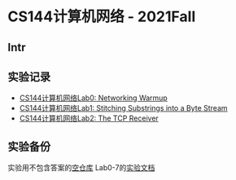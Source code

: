 # CS144计算机网络 - 2021Fall

## Intr

## 实验记录
- [CS144计算机网络Lab0: Networking Warmup](https://zone.ivan-zhang.com.cn/posts/26254.html)
- [CS144计算机网络Lab1: Stitching Substrings into a Byte Stream](https://zone.ivan-zhang.com.cn/posts/5858.html)
- [CS144计算机网络Lab2: The TCP Receiver](https://zone.ivan-zhang.com.cn/posts/42363.html)

## 实验备份
实验用不包含答案的[空仓库](https://github.com/HalcyonAzure/sponge)
Lab0-7的[实验文档](https://github.com/HalcyonAzure/CS144/tree/master/assignments)